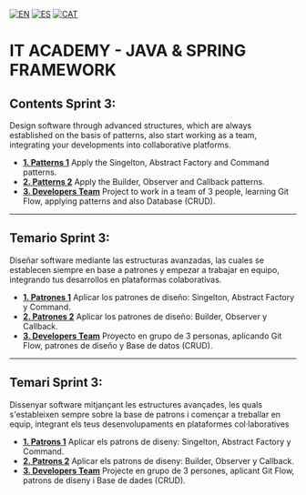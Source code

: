 [![EN](https://img.shields.io/badge/EN-blue.svg?logo=googletranslate&logoColor=white)](#eng)
[![ES](https://img.shields.io/badge/ES-red.svg?logo=googletranslate&logoColor=white)](#es)
[![CAT](https://img.shields.io/badge/CAT-yellow.svg?logo=googletranslate&logoColor=white)](#cat)


# IT ACADEMY - JAVA & SPRING FRAMEWORK

<a name="eng"></a>
## Contents Sprint 3:

Design software through advanced structures, which are always established on the basis of patterns, also start working as a team,
integrating your developments into collaborative platforms.

+ **[1. Patterns 1](https://github.com/ariamdev/IT-ACADEMY-SPRINT-3/blob/master/src/main/java/SPRINT%203/Tasca%20S3%2001%20Patterns%201/README.md)** Apply the Singelton, Abstract Factory and Command patterns.
+ **[2. Patterns 2](https://github.com/ariamdev/IT-ACADEMY-SPRINT-3/tree/master/src/main/java/SPRINT%203/Tasca%20S3%2002%20Patterns%202)** Apply the Builder, Observer and Callback patterns.
+ **[3. Developers Team](https://github.com/ariamdev/ITACADEMY_SCAPE_ROOM)** Project to work in a team of 3 people, learning Git Flow, applying patterns and also Database (CRUD).

---

<a name="es"></a>
## Temario Sprint 3:

Diseñar software mediante las estructuras avanzadas, las cuales se establecen siempre en base a patrones y empezar a trabajar en equipo,
integrando tus desarrollos en plataformas colaborativas.

+ **[1. Patrones 1](https://github.com/ariamdev/IT-ACADEMY-SPRINT-3/blob/master/src/main/java/SPRINT%203/Tasca%20S3%2001%20Patterns%201/README.es.md)** Aplicar los patrones de diseño: Singelton, Abstract Factory y Command.
+ **[2. Patrones 2](https://github.com/ariamdev/IT-ACADEMY-SPRINT-3/blob/master/src/main/java/SPRINT%203/Tasca%20S3%2002%20Patterns%202/README.es.md)** Aplicar los patrones de diseño: Builder, Observer y Callback.
+ **[3. Developers Team](https://github.com/ariamdev/ITACADEMY_SCAPE_ROOM)** Proyecto en grupo de 3 personas, aplicando Git Flow, patrones de diseño y Base de datos (CRUD).

---

<a name="cat"></a>
## Temari Sprint 3:

Dissenyar software mitjançant les estructures avançades, les quals s'estableixen sempre sobre la base de patrons i començar a treballar en equip,
integrant els teus desenvolupaments en plataformes col·laboratives

+ **[1. Patrons 1](https://github.com/ariamdev/IT-ACADEMY-SPRINT-3/blob/master/src/main/java/SPRINT%203/Tasca%20S3%2001%20Patterns%201/README.cat.md)** Aplicar els patrons de diseny: Singelton, Abstract Factory y Command.
+ **[2. Patrons 2](https://github.com/ariamdev/IT-ACADEMY-SPRINT-3/blob/master/src/main/java/SPRINT%203/Tasca%20S3%2002%20Patterns%202/README.cat.md)** Aplicar els patrons de diseny: Builder, Observer y Callback.
+ **[3. Developers Team](https://github.com/ariamdev/ITACADEMY_SCAPE_ROOM)** Projecte en grupo de 3 persones, aplicant Git Flow, patrons de diseny i Base de dades (CRUD).


